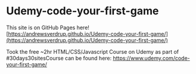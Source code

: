 # Udemy-code-your-first-game

This site is on GitHub Pages here! [https://andrewsverdrup.github.io/Udemy-code-your-first-game/](https://andrewsverdrup.github.io/Udemy-code-your-first-game/)

Took the free ~2hr HTML/CSS/Javascript Course on Udemy as part of #30days30sitesCourse can be found here: https://www.udemy.com/code-your-first-game/
